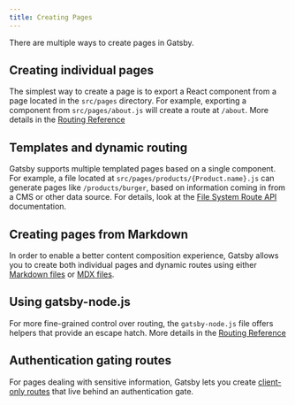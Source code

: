 ```yaml
---
title: Creating Pages
---
```


There are multiple ways to create pages in Gatsby.

## Creating individual pages

The simplest way to create a page is to export a React component from a page located in the `src/pages` directory. For example, exporting a component from `src/pages/about.js` will create a route at `/about`. More details in the [Routing Reference](https://www.gatsbyjs.com/docs/reference/routing/creating-routes/#define-routes-in-srcpages)

## Templates and dynamic routing

Gatsby supports multiple templated pages based on a single component. For example, a file located at `src/pages/products/{Product.name}.js` can generate pages like `/products/burger`, based on information coming in from a CMS or other data source. For details, look at the [File System Route API](/docs/reference/routing/file-system-route-api) documentation.

## Creating pages from Markdown

In order to enable a better content composition experience, Gatsby allows you to create both individual pages and dynamic routes using either [Markdown files](https://www.gatsbyjs.com/docs/how-to/routing/adding-markdown-pages/) or [MDX files](https://www.gatsbyjs.com/docs/how-to/routing/mdx/).

## Using gatsby-node.js

For more fine-grained control over routing, the `gatsby-node.js` file offers helpers that provide an escape hatch. More details in the [Routing Reference](https://www.gatsbyjs.com/docs/reference/routing/creating-routes/#using-gatsby-nodejs)

## Authentication gating routes

For pages dealing with sensitive information, Gatsby lets you create [client-only routes](https://www.gatsbyjs.com/docs/how-to/routing/client-only-routes-and-user-authentication) that live behind an authentication gate.
